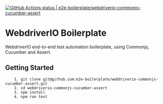 [![GitHub Actions status | e2e-boilerplate/webdriverio-commonjs-cucumber-assert](https://github.com/e2e-boilerplate/webdriverio-commonjs-cucumber-assert/workflows/webdriverio-commonjs-cucumber-assert/badge.svg)](https://github.com/e2e-boilerplate/webdriverio-commonjs-cucumber-assert/actions?workflow=webdriverio-commonjs-cucumber-assert)

# WebdriverIO Boilerplate

WebdriverIO end-to-end test automation boilerplate, using Commonjs, Cucumber and Assert.

## Getting Started

    	1. git clone git@github.com:e2e-boilerplate/webdriverio-commonjs-cucumber-assert.git
    	2. cd webdriverio-commonjs-cucumber-assert
    	3. npm install
    	4. npm run test
